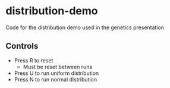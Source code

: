 # distribution-demo
Code for the distribution demo used in the genetics presentation

## Controls
* Press R to reset
  * Must be reset between runs
* Press U to run uniform distribution
* Press N to run normal distribution
